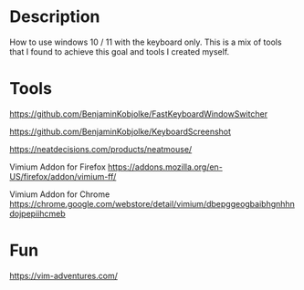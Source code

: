 # Description

How to use windows 10 / 11 with the keyboard only.
This is a mix of tools that I found to achieve this goal and tools I created myself.

# Tools

https://github.com/BenjaminKobjolke/FastKeyboardWindowSwitcher

https://github.com/BenjaminKobjolke/KeyboardScreenshot

https://neatdecisions.com/products/neatmouse/

Vimium Addon for Firefox
https://addons.mozilla.org/en-US/firefox/addon/vimium-ff/

Vimium Addon for Chrome
https://chrome.google.com/webstore/detail/vimium/dbepggeogbaibhgnhhndojpepiihcmeb


# Fun

https://vim-adventures.com/


